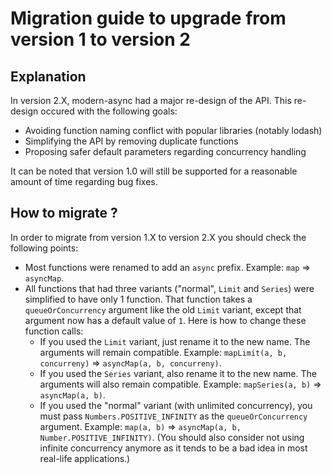 
# Migration guide to upgrade from version 1 to version 2

## Explanation

In version 2.X, modern-async had a major re-design of the API. This re-design occured with the following goals:

* Avoiding function naming conflict with popular libraries (notably lodash)
* Simplifying the API by removing duplicate functions
* Proposing safer default parameters regarding concurrency handling

It can be noted that version 1.0 will still be supported for a reasonable amount of time regarding bug fixes.

## How to migrate ?

In order to migrate from version 1.X to version 2.X you should check the following points:

* Most functions were renamed to add an `async` prefix. Example: `map` => `asyncMap`.
* All functions that had three variants ("normal", `Limit` and `Series`) were simplified to have only 1 function. That function takes a `queueOrConcurrency` argument like the old `Limit` variant, except that argument now has a default value of `1`. Here is how to change these function calls:
    * If you used the `Limit` variant, just rename it to the new name. The arguments will remain compatible. Example: `mapLimit(a, b, concurreny)` => `asyncMap(a, b, concurreny)`.
    * If you used the `Series` variant, also rename it to the new name. The arguments will also remain compatible. Example: `mapSeries(a, b)` => `asyncMap(a, b)`.
    * If you used the "normal" variant (with unlimited concurrency), you must pass `Numbers.POSITIVE_INFINITY` as the `queueOrConcurrency` argument. Example: `map(a, b)` => `asyncMap(a, b, Number.POSITIVE_INFINITY)`. (You should also consider not using infinite concurrency anymore as it tends to be a bad idea in most real-life applications.)
